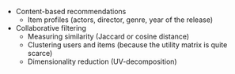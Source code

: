 * Content-based recommendations
  * Item profiles (actors, director, genre, year of the release)
* Collaborative filtering
  * Measuring similarity (Jaccard or cosine distance)
  * Clustering users and items (because the utility matrix is quite scarce)
  * Dimensionality reduction (UV-decomposition)
